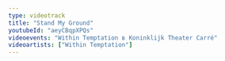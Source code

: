 ```yaml
---
type: videotrack
title: "Stand My Ground"
youtubeId: "aeyCBqpXPQs"
videoevents: "Within Temptation в Koninklijk Theater Carré"
videoartists: ["Within Temptation"]
---
```


